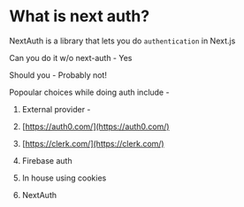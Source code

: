 # What is next auth?

NextAuth is a library that lets you do `authentication` in Next.js

Can you do it w/o next-auth - Yes

Should you - Probably not!

Popoular choices while doing auth include -

1.  External provider -

1.  [https://auth0.com/](https://auth0.com/)
2.  [https://clerk.com/](https://clerk.com/)
3.  Firebase auth

2.  In house using cookies

3.  NextAuth